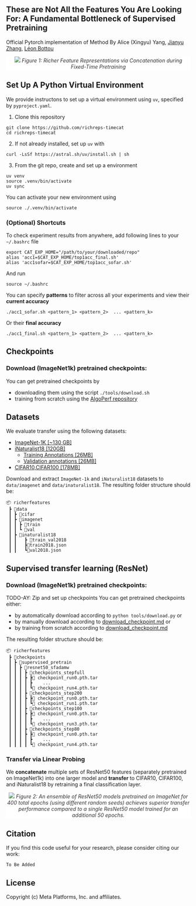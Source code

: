 ## These are Not All the Features You Are Looking For: A Fundamental Bottleneck of Supervised Pretraining

Official Pytorch implementation of Method
By Alice (Xingyu) Yang, [Jianyu Zhang](https://www.jianyuzhang.com/),  [Léon Bottou](https://leon.bottou.org/)


<p align="center" width="500" style="background-color: white; padding: 0px; color: #333333;">
  <image src=figures/time-cat-diagram-v2.png>
  <!-- .slide: data-background-color="white" -->
  <em>Figure 1: Richer Feature Representations via Concatenation during Fixed-Time Pretraining</em>
</p>


## Set Up A Python Virtual Environment
We provide instructons to set up a virtual environment using `uv`, specified by `pyproject.yaml`.

1. Clone this repository
```
git clone https://github.com/richreps-timecat
cd richreps-timecat
```
2. If not already installed, set up `uv` with
```
curl -LsSf https://astral.sh/uv/install.sh | sh
```
3. From the git repo, create and set up a environment
```
uv venv
source .venv/bin/activate
uv sync
```
You can activate your new environment using
```
source ./.venv/bin/activate
```

### (Optional) Shortcuts
To check experiment results from anywhere, add following lines to your `~/.bashrc` file 
```
export CAT_EXP_HOME="/path/to/your/downloaded/repo"
alias 'acc1=$CAT_EXP_HOME/top1acc_final.sh'
alias 'acc1sofar=$CAT_EXP_HOME/top1acc_sofar.sh'
```
And run
```
source ~/.bashrc
```

You can specify **patterns** to filter across all your experiments and view their  **current accuracy** 
```
./acc1_sofar.sh <pattern_1> <pattern_2>  ... <pattern_k>
```
Or their **final accuracy**  
```
./acc1_final.sh <pattern_1> <pattern_2>  ... <pattern_k>
```

## Checkpoints
### Download (ImageNet1k) pretrained checkpoints:
You can get pretrained checkpoints by
* downloading them using the script `./tools/download.sh` 
* training from scratch using the [AlgoPerf repository](https://github.com/mlcommons/algorithmic-efficiency/tree/main#citing-algoperf-benchmark)


## Datasets

We evaluate transfer using the following datasets: 
- [ImageNet-1K [~130 GB]](https://www.image-net.org/index.php) 
- [iNaturalist18 [120GB]](https://ml-inat-competition-datasets.s3.amazonaws.com/2018/train_val2018.tar.gz)
  - [Training Annotations [26MB]](https://ml-inat-competition-datasets.s3.amazonaws.com/2018/train2018.json.tar.gz)
  - [Validation annotations [26MB]](https://ml-inat-competition-datasets.s3.amazonaws.com/2018/val2018.json.tar.gz)
- [CIFAR10,CIFAR100 [178MB]](https://www.cs.toronto.edu/~kriz/cifar.html)


Download and extract `ImageNet-1k` and `iNaturalist18` datasets to `data/imagenet` and `data/inaturalist18`. The resulting folder structure should be:

```
📦 richerfeatures
 ┣ 📂data
 ┃ ┣ 📂cifar
 ┃ ┣ 📂imagenet
 ┃ ┃ ┣ 📂train
 ┃ ┃ ┗ 📂val
 ┃ ┣ 📂inaturalist18
 ┃ ┃   ┣ 📂train_val2018
 ┃ ┃   ┣📜train2018.json
 ┃ ┃   ┗📜val2018.json
```


## Supervised transfer learning (ResNet)


### Download (ImageNet1k) pretrained checkpoints:
TODO-AY: Zip and set up checkpoints
You can get pretrained checkpoints either:
- by automatically download according to ```python tools/download.py``` or
- by manually download according to [download_checkpoint.md](download_checkpoint.md) or 
- by training from scratch according to [download_checkpoint.md](download_checkpoint.md)


The resulting folder structure should be: 
```
📦 richerfeatures
 ┣ 📂checkpoints
 ┃ ┣ 📂supervised_pretrain
 ┃ ┃ ┣ 📂resnet50_sfadamw
 ┃ ┃ ┃ ┣ 📂checkpoints_stepfull
 ┃ ┃ ┃ ┣ ┣📜 checkpoint_run0.pth.tar 
 ┃ ┃ ┃ ┃ ┣    ...            
 ┃ ┃ ┃ ┃ ┗📜 checkpoint_run4.pth.tar 
 ┃ ┃ ┃ ┣ 📂checkpoints_step200
 ┃ ┃ ┃ ┣ ┣📜 checkpoint_run0.pth.tar 
 ┃ ┃ ┃ ┃ ┗📜 checkpoint_run1.pth.tar 
 ┃ ┃ ┃ ┣ 📂checkpoints_step100
 ┃ ┃ ┃ ┣ ┣📜 checkpoint_run0.pth.tar 
 ┃ ┃ ┃ ┃ ┣    ...            
 ┃ ┃ ┃ ┃ ┗📜 checkpoint_run3.pth.tar 
 ┃ ┃ ┃ ┣ 📂checkpoints_step80
 ┃ ┃ ┃ ┣ ┣📜 checkpoint_run0.pth.tar 
 ┃ ┃ ┃ ┃ ┣    ...            
 ┃ ┃ ┃ ┃ ┗📜 checkpoint_run4.pth.tar 
```



### Transfer via Linear Probing

We **concatenate** multiple sets of ResNet50 features (separately pretrained on ImageNet1k) into one larger model and **transfer** to CIFAR10, CIFAR100, and iNaturalist18 by retraining a final classification layer.

<p align="center" width="500" style="background-color: white; padding: 0px; color: #333333;">
  <image src=figures/resnet-catn-results.png>
  <em>Figure 2: An ensemble of ResNet50 models pretrained on ImageNet for 400 total epochs (using different random seeds) achieves superior transfer performance compared to a single ResNet50 model trained for an additional 50 epochs. </em>
</p>


## Citation
If you find this code useful for your research, please consider citing our work:
```
To Be Added
```

## License
Copyright (c) Meta Platforms, Inc. and affiliates.